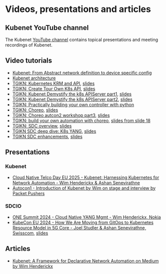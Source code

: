 # Videos, presentations and articles

## Kubenet YouTube channel

The Kubenet [YouTube channel](https://www.youtube.com/@kubenet-wq9nt) contains topical
presentations and meeting recordings of Kubenet.

## Video tutorials

* [Kubenet: From Abstract network definition to device specific config](https://www.youtube.com/watch?v=PIFCdoTJdZg)
* [Kubenet architecture](https://www.youtube.com/watch?v=_a01lxAX1pQ)
* [TGIKN: Kubernetes KRM and API](https://www.youtube.com/watch?v=8xrQG6Zzzxo), [slides](https://docs.google.com/presentation/d/1Zk5tGQ6DFu2D_rAs3XcKNnHuIRyaIxosjHFsw9zT-MQ/edit?usp=sharing)
* [TGIKN: Create Tour Own K8s API](https://youtu.be/tXg7Rq0u-es?si=ghL_Hg8xZ3q77PUH), [slides](https://docs.google.com/presentation/d/1kqXToBXkG2R4zf8sP5dpPt0QuJm7WrWhmbME7sJgtSo/edit#slide=id.p)
* [TGIKN: Kubenet Demystify the k8s APIServer part1](https://www.youtube.com/watch?v=M6wXbAs055U), [slides](https://docs.google.com/presentation/d/1n4kHaYS0FTcBNUeE3k5wKypUNoRw-kUrIrGsGfvQAAs/edit#slide=id.p)
* [TGIKN: Kubenet Demystify the k8s APIServer part2](https://www.youtube.com/watch?v=D0vNfyy3g48), [slides](https://docs.google.com/presentation/d/1jvRK_LJbQfYeOScNG-LxY-JMIzF9MhlORJ9UhNUm744/edit?usp=sharing)
* [TGIKN: Practically building your own controller with python](https://www.youtube.com/watch?v=QTwhZ2jXmGk)
* [TGIKN: Choreo](https://www.youtube.com/watch?v=J8b3kNxItos), [slides](https://docs.google.com/presentation/d/1QqEGb0lIaHaXM1EeGtKpDBuEmpFtH-MayLasMkUU2iA/edit?usp=sharing)
* [TGIKN: Choreo autcon2 workshop part3](https://www.youtube.com/watch?v=Af3NNPsGTG0), [slides](https://docs.google.com/presentation/d/11TZL3O58s2ZTj2kqsqdm6dpiHuHpKqYUABQaD0gpkkM/edit#slide=id.g31e3b64b718_0_0)
* [TGIKN: build your own automation with choreo](https://www.youtube.com/watch?v=Q1wBe7zINzA), [slides from slide 18](https://docs.google.com/presentation/d/11TZL3O58s2ZTj2kqsqdm6dpiHuHpKqYUABQaD0gpkkM/edit#slide=id.g320a34f456e_0_0)
* [TGIKN: SDC overview](https://www.youtube.com/watch?v=Wj0mgIoJVgQ), [slides](https://docs.google.com/presentation/d/1pefnFpPxZpbzsAqM3kBY2lMNWv6-or0zSn5t7HR2ymA/edit?usp=sharing)
* [TGIKN SDC deep dive: K8s YANG](https://www.youtube.com/watch?v=UBOxsKfiCBs), [slides](https://docs.google.com/presentation/d/1XhHJkST8AjkkerKi-JPtjBD9iU0Yjn1lz26jve9riVA/edit?usp=sharing)
* [TGIKN SDC enhancements](https://www.youtube.com/watch?v=S-fmb4_MWak), [slides](https://docs.google.com/presentation/d/1fCNP0_472eEjC9Bs_0fm58TiD0XpDuqDKGvsl75ZGT4/edit?slide=id.g31bb407839a_0_71#slide=id.g31bb407839a_0_71)


## Presentations

### Kubenet

* [Cloud Native Telco Day EU 2025 - Kubenet: Harnessing Kubernetes for Network Automation - Wim Henderickx & Ashan Senevirathne](https://www.youtube.com/watch?v=QipW3oOQNqw&list=PLj6h78yzYM2NGdnUvsyUPUZZ2Pm9Cn7FO&index=1)
* [Autocon1 - Introduction of Kubenet by Wim on stage and interview by Packet Pushers](https://www.youtube.com/watch?v=L97fg1kYXTs)

### SDCIO

* [ONE Summit 2024 - Cloud Native YANG Mgmt - Wim Henderickx, Nokia](https://www.youtube.com/watch?v=dHOeqbqkN1s)
* [KubeCon EU 2024 - How We Are Moving from GitOps to Kubernetes Resource Model in 5G Core - Joel Studler & Ashan Senevirathne, Swisscom](https://youtu.be/crmTnB6Zwt8),
  [slides](https://static.sched.com/hosted_files/kccnceu2024/ee/From%20GitOps%20to%20KRM%20in%20Swisscoms%205G%20Core%20KubeCon%202024-03-20.pdf)


## Articles

* [Kubenet: A Framework for Declarative Network Automation on Medium by Wim Henderickx](https://medium.com/@wim.henderickx/kubenet-a-framework-for-declarative-network-automation-57454cba1281)